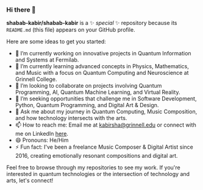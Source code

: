 ### Hi there 👋


**shabab-kabir/shabab-kabir** is a ✨ _special_ ✨ repository because its `README.md` (this file) appears on your GitHub profile.

Here are some ideas to get you started:

- 🔭 I’m currently working on innovative projects in Quantum Information and Systems at Fermilab.
- 🌱 I’m currently learning advanced concepts in Physics, Mathematics, and Music with a focus on Quantum Computing and Neuroscience at Grinnell College.
- 👯 I’m looking to collaborate on projects involving Quantum Programming, AI, Quantum Machine Learning, and Virtual Reality.
- 🤔 I’m seeking opportunities that challenge me in Software Development, Python, Quantum Programming, and Digital Art & Design.
- 💬 Ask me about my journey in Quantum Computing, Music Composition, and how technology intersects with the arts.
- 📫 How to reach me: Email me at kabirsha@grinnell.edu or connect with me on LinkedIn [here](linkedin.com/shabab-kabir).
- 😄 Pronouns: He/Him
- ⚡ Fun fact: I've been a freelance Music Composer & Digital Artist since 2016, creating emotionally resonant compositions and digital art.

Feel free to browse through my repositories to see my work. If you're interested in quantum technologies or the intersection of technology and arts, let's connect!

